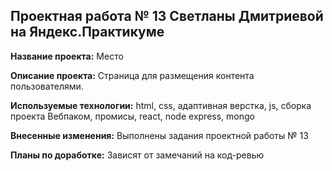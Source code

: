 ## Проектная работа № 13 Светланы Дмитриевой на Яндекс.Практикуме

**Название проекта:** Место

<!-- **Ссылка на проект:** https://svetdmi.github.io/mesto/ -->

**Описание проекта:** Страница для размещения контента пользователями.

**Используемые технологии:** html, css, адаптивная верстка, js, сборка проекта Вебпаком, промисы, react, node express, mongo

**Внесенные изменения:** Выполнены задания проектной работы № 13

**Планы по доработке:** Зависят от замечаний на код-ревью
